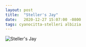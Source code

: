 ```yaml
---
layout: post
title:  "Steller's Jay"
date:   2020-12-27 15:07:00 -0800
tags: cyanocitta-stelleri albizia
---
```


![Steller's Jay](/garden/assets/2020_12_27_stellersjay.jpg/)